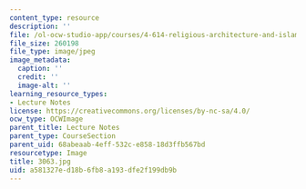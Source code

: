 ```yaml
---
content_type: resource
description: ''
file: /ol-ocw-studio-app/courses/4-614-religious-architecture-and-islamic-cultures-fall-2002/a581327ed18b6fb8a193dfe2f199db9b_3063.jpg
file_size: 260198
file_type: image/jpeg
image_metadata:
  caption: ''
  credit: ''
  image-alt: ''
learning_resource_types:
- Lecture Notes
license: https://creativecommons.org/licenses/by-nc-sa/4.0/
ocw_type: OCWImage
parent_title: Lecture Notes
parent_type: CourseSection
parent_uid: 68abeaab-4eff-532c-e858-18d3ffb567bd
resourcetype: Image
title: 3063.jpg
uid: a581327e-d18b-6fb8-a193-dfe2f199db9b
---
```


